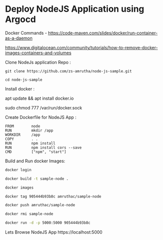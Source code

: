 # Deploy NodeJS Application using Argocd
Docker Commands - https://code-maven.com/slides/docker/run-container-as-a-daemon

https://www.digitalocean.com/community/tutorials/how-to-remove-docker-images-containers-and-volumes


Clone NodeJs application Repo :
```
git clone https://github.com/zs-amrutha/node-js-sample.git

cd node-js-sample
```
Install docker :

apt update && apt install docker.io 

sudo chmod 777 /var/run/docker.sock

Create Dockerfile for NodeJS App :

```
FROM        node
RUN         mkdir /app
WORKDIR     /app
COPY        . .
RUN         npm install
RUN         npm install cors --save
CMD         ["npm", "start"]
```
Build and Run docker Images:
```bash
docker login

docker build -t sample-node .

docker images

docker tag 905444b93b8c amruthac/sample-node

docker push amruthac/sample-node

docker rmi sample-node

docker run -d -p 5000:5000 905444b93b8c
```
Lets Browse NodeJS App https://localhost:5000 
